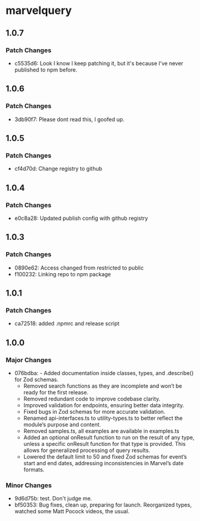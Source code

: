 # marvelquery

## 1.0.7

### Patch Changes

- c5535d6: Look I know I keep patching it, but it's because I've never published to npm before.

## 1.0.6

### Patch Changes

- 3db90f7: Please dont read this, I goofed up.

## 1.0.5

### Patch Changes

- cf4d70d: Change registry to github

## 1.0.4

### Patch Changes

- e0c8a28: Updated publish config with github registry

## 1.0.3

### Patch Changes

- 0890e62: Access changed from restricted to public
- f100232: Linking repo to npm package

## 1.0.1

### Patch Changes

- ca72518: added .npmrc and release script

## 1.0.0

### Major Changes

- 076bdba: - Added documentation inside classes, types, and .describe() for Zod schemas.
  - Removed search functions as they are incomplete and won’t be ready for the first release.
  - Removed redundant code to improve codebase clarity.
  - Improved validation for endpoints, ensuring better data integrity.
  - Fixed bugs in Zod schemas for more accurate validation.
  - Renamed api-interfaces.ts to utility-types.ts to better reflect the module’s purpose and content.
  - Removed samples.ts, all examples are available in examples.ts
  - Added an optional onResult function to run on the result of any type, unless a specific onResult function for that type is provided. This allows for generalized processing of query results.
  - Lowered the default limit to 50 and fixed Zod schemas for event’s start and end dates, addressing inconsistencies in Marvel’s date formats.

### Minor Changes

- 9d6d75b: test. Don't judge me.
- bf50353: Bug fixes, clean up, preparing for launch. Reorganized types, watched some Matt Pocock videos, the usual.
